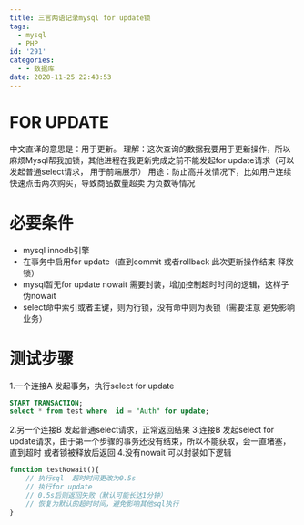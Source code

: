 ```yaml
---
title: 三言两语记录mysql for update锁
tags:
  - mysql
  - PHP
id: '291'
categories:
  - - 数据库
date: 2020-11-25 22:48:53
---
```


# FOR UPDATE

中文直译的意思是：用于更新。 理解：这次查询的数据我要用于更新操作，所以麻烦Mysql帮我加锁，其他进程在我更新完成之前不能发起for update请求（可以发起普通select请求， 用于前端展示） 用途：防止高并发情况下，比如用户连续快速点击两次购买，导致商品数量超卖 为负数等情况

# 必要条件

*   mysql innodb引擎
*   在事务中启用for update（直到commit 或者rollback 此次更新操作结束 释放锁）
*   mysql暂无for update nowait 需要封装，增加控制超时时间的逻辑，这样子伪nowait
*   select命中索引或者主键，则为行锁，没有命中则为表锁（需要注意 避免影响业务）

# 测试步骤

1.一个连接A 发起事务，执行select for update

```sql
START TRANSACTION;
select * from test where  id = "Auth" for update;
```

2.另一个连接B 发起普通select请求，正常返回结果 3.连接B 发起select for update请求，由于第一个步骤的事务还没有结束，所以不能获取，会一直堵塞，直到超时 或者锁被释放后返回 4.没有nowait 可以封装如下逻辑

```php
function testNowait(){
    // 执行sql  超时时间更改为0.5s
    // 执行for update
    // 0.5s后则返回失败（默认可能长达1分钟）
    // 恢复为默认的超时时间，避免影响其他sql执行
}
```